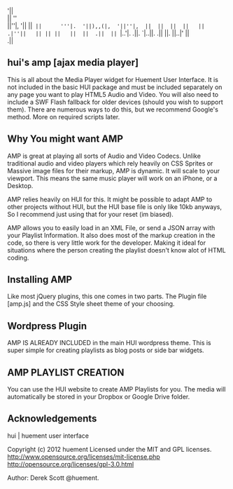 '||                                                 
 ||               ''                                
 ||''|, '||  ||`  ||      '''|.  '||),,(|,  '||''|, 
 ||  ||  ||  ||   ||     .|''||   || || ||   ||  || 
.||  ||  `|..'|. .||.    `|..||. .||    ||.  ||..|' 
                                             ||     
                                            .||


hui's amp [ajax media player]
---------------------------------------------
This is all about the Media Player widget for Huement User Interface. It is not included in the basic HUI package and must be included separately on any page you want to play HTML5 Audio and Video. You will also need to include a SWF Flash fallback for older devices (should you wish to support them). There are numerous ways to do this, but we recommend Google's method. More on required scripts later.

Why You might want AMP
----------------------
AMP is great at playing all sorts of Audio and Video Codecs. Unlike traditional audio and video players which rely heavily on CSS Sprites or Massive image files for their markup, AMP is dynamic. It will scale to your viewport. This means the same music player will work on an iPhone, or a Desktop.

AMP relies heavily on HUI for this. It might be possible to adapt AMP to other projects without HUI, but the HUI base file is only like 10kb anyways, So I recommend just using that for your reset (im biased).

AMP allows you to easily load in an XML File, or send a JSON array with your Playlist Information. It also does most of the markup creation in the code, so there is very little work for the developer. Making it ideal for situations where the person creating the playlist doesn't know alot of HTML coding.

Installing AMP
--------------
Like most jQuery plugins, this one comes in two parts. The Plugin file [amp.js] and the CSS Style sheet theme of your choosing.

Wordpress Plugin
----------------
AMP IS ALREADY INCLUDED in the main HUI wordpress theme. This is super simple for creating playlists as blog posts or side bar widgets.

AMP PLAYLIST CREATION
---------------------
You can use the HUI website to create AMP Playlists for you. The media will automatically be stored in your Dropbox or Google Drive folder.

Acknowledgements
----------------
hui | huement user interface

Copyright (c) 2012 huement
Licensed under the MIT and GPL licenses.
http://www.opensource.org/licenses/mit-license.php
http://opensource.org/licenses/gpl-3.0.html

Author: Derek Scott @huement.
